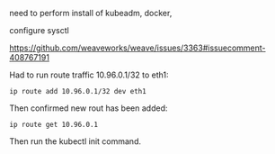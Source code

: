 need to perform install of kubeadm, docker, 

configure sysctl

https://github.com/weaveworks/weave/issues/3363#issuecomment-408767191

Had to run route traffic 10.96.0.1/32 to eth1:

```
ip route add 10.96.0.1/32 dev eth1
```

Then confirmed new rout has been added:

```
ip route get 10.96.0.1
```

Then run the kubectl init command. 